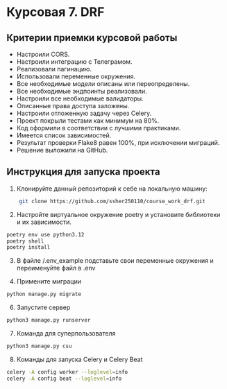 # Курсовая 7. DRF

## Критерии приемки курсовой работы

* Настроили CORS.
* Настроили интеграцию с Телеграмом.
* Реализовали пагинацию.
* Использовали переменные окружения.
* Все необходимые модели описаны или переопределены.
* Все необходимые эндпоинты реализовали.
* Настроили все необходимые валидаторы.
* Описанные права доступа заложены.
* Настроили отложенную задачу через Celery.
* Проект покрыли тестами как минимум на 80%.
* Код оформили в соответствии с лучшими практиками.
* Имеется список зависимостей.
* Результат проверки Flake8 равен 100%, при исключении миграций.
* Решение выложили на GitHub.

## Инструкция для запуска проекта

1. Клонируйте данный репозиторий к себе на локальную машину:

```bash
    git clone https://github.com/ssher250110/course_work_drf.git
```

2. Настройте виртуальное окружение poetry и установите библиотеки и их зависимости.

```bash
poetry env use python3.12
poetry shell
poetry install
```

3. В файле /.env_example подставьте свои переменные окружения и переименуйте файл в .env


4. Примените миграции

```bash
python manage.py migrate
```

6. Запустите сервер
```bash
python3 manage.py runserver
```

7. Команда для суперпользователя
```bash
python3 manage.py csu
```

8. Команды для запуска Celery и Celery Beat
```bash
celery -A config worker --loglevel=info
celery -A config beat --loglevel=info

```